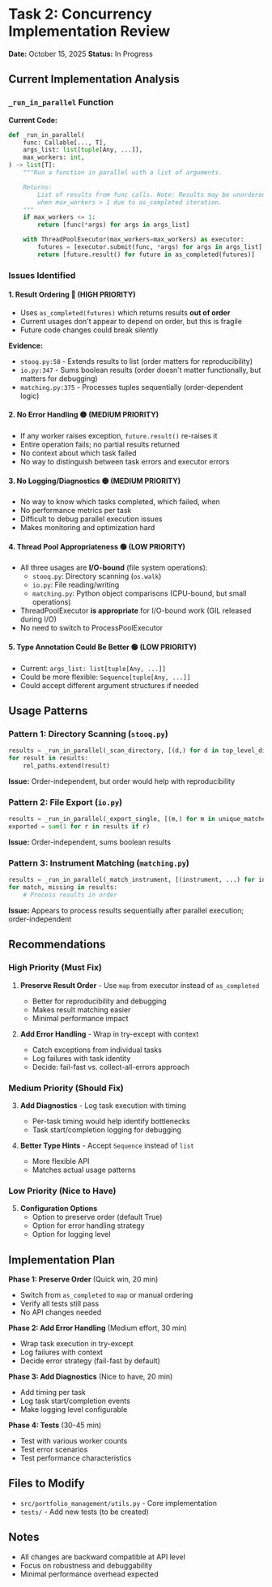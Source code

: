 # Task 2: Concurrency Implementation Review

**Date:** October 15, 2025
**Status:** In Progress

## Current Implementation Analysis

### `_run_in_parallel` Function

**Current Code:**

```python
def _run_in_parallel(
    func: Callable[..., T],
    args_list: list[tuple[Any, ...]],
    max_workers: int,
) -> list[T]:
    """Run a function in parallel with a list of arguments.

    Returns:
        List of results from func calls. Note: Results may be unordered
        when max_workers > 1 due to as_completed iteration.
    """
    if max_workers <= 1:
        return [func(*args) for args in args_list]

    with ThreadPoolExecutor(max_workers=max_workers) as executor:
        futures = [executor.submit(func, *args) for args in args_list]
        return [future.result() for future in as_completed(futures)]
```

### Issues Identified

#### 1. **Result Ordering** 🔴 (HIGH PRIORITY)

- Uses `as_completed(futures)` which returns results **out of order**
- Current usages don't appear to depend on order, but this is fragile
- Future code changes could break silently

**Evidence:**

- `stooq.py:58` - Extends results to list (order matters for reproducibility)
- `io.py:347` - Sums boolean results (order doesn't matter functionally, but matters for debugging)
- `matching.py:375` - Processes tuples sequentially (order-dependent logic)

#### 2. **No Error Handling** 🟡 (MEDIUM PRIORITY)

- If any worker raises exception, `future.result()` re-raises it
- Entire operation fails; no partial results returned
- No context about which task failed
- No way to distinguish between task errors and executor errors

#### 3. **No Logging/Diagnostics** 🟡 (MEDIUM PRIORITY)

- No way to know which tasks completed, which failed, when
- No performance metrics per task
- Difficult to debug parallel execution issues
- Makes monitoring and optimization hard

#### 4. **Thread Pool Appropriateness** 🟢 (LOW PRIORITY)

- All three usages are **I/O-bound** (file system operations):
  - `stooq.py`: Directory scanning (`os.walk`)
  - `io.py`: File reading/writing
  - `matching.py`: Python object comparisons (CPU-bound, but small operations)
- ThreadPoolExecutor **is appropriate** for I/O-bound work (GIL released during I/O)
- No need to switch to ProcessPoolExecutor

#### 5. **Type Annotation Could Be Better** 🟢 (LOW PRIORITY)

- Current: `args_list: list[tuple[Any, ...]]`
- Could be more flexible: `Sequence[tuple[Any, ...]]`
- Could accept different argument structures if needed

## Usage Patterns

### Pattern 1: Directory Scanning (`stooq.py`)

```python
results = _run_in_parallel(_scan_directory, [(d,) for d in top_level_dirs], max_workers)
for result in results:
    rel_paths.extend(result)
```

**Issue:** Order-independent, but order would help with reproducibility

### Pattern 2: File Export (`io.py`)

```python
results = _run_in_parallel(_export_single, [(m,) for m in unique_matches.values()], config.max_workers)
exported = sum(1 for r in results if r)
```

**Issue:** Order-independent, sums boolean results

### Pattern 3: Instrument Matching (`matching.py`)

```python
results = _run_in_parallel(_match_instrument, [(instrument, ...) for instrument in instruments], max_workers)
for match, missing in results:
    # Process results in order
```

**Issue:** Appears to process results sequentially after parallel execution; order-independent

## Recommendations

### High Priority (Must Fix)

1. **Preserve Result Order** - Use `map` from executor instead of `as_completed`

   - Better for reproducibility and debugging
   - Makes result matching easier
   - Minimal performance impact

1. **Add Error Handling** - Wrap in try-except with context

   - Catch exceptions from individual tasks
   - Log failures with task identity
   - Decide: fail-fast vs. collect-all-errors approach

### Medium Priority (Should Fix)

3. **Add Diagnostics** - Log task execution with timing

   - Per-task timing would help identify bottlenecks
   - Task start/completion logging for debugging

1. **Better Type Hints** - Accept `Sequence` instead of `list`

   - More flexible API
   - Matches actual usage patterns

### Low Priority (Nice to Have)

5. **Configuration Options**
   - Option to preserve order (default True)
   - Option for error handling strategy
   - Option for logging level

## Implementation Plan

**Phase 1: Preserve Order** (Quick win, 20 min)

- Switch from `as_completed` to `map` or manual ordering
- Verify all tests still pass
- No API changes needed

**Phase 2: Add Error Handling** (Medium effort, 30 min)

- Wrap task execution in try-except
- Log failures with context
- Decide error strategy (fail-fast by default)

**Phase 3: Add Diagnostics** (Nice to have, 20 min)

- Add timing per task
- Log task start/completion events
- Make logging level configurable

**Phase 4: Tests** (30-45 min)

- Test with various worker counts
- Test error scenarios
- Test performance characteristics

## Files to Modify

- `src/portfolio_management/utils.py` - Core implementation
- `tests/` - Add new tests (to be created)

## Notes

- All changes are backward compatible at API level
- Focus on robustness and debuggability
- Minimal performance overhead expected
